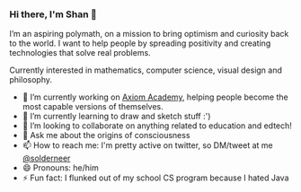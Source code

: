 ### Hi there, I'm Shan 👋

I’m an aspiring polymath, on a mission to bring optimism and curiosity back to the world. I want to help people by spreading positivity and creating technologies that solve real problems.

Currently interested in mathematics, computer science, visual design and philosophy.

- 🔭 I’m currently working on [Axiom Academy](https://axiom.academy/), helping people become the most capable versions of themselves.
- 🌱 I’m currently learning to draw and sketch stuff :')
- 👯 I’m looking to collaborate on anything related to education and edtech!
- 💬 Ask me about the origins of consciousness
- 📫 How to reach me: I'm pretty active on twitter, so DM/tweet at me [@solderneer](https://twitter.com/solderneer)
- 😄 Pronouns: he/him
- ⚡ Fun fact: I flunked out of my school CS program because I hated Java
